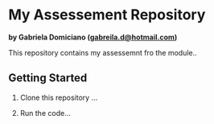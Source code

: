 # My Assessement Repository

**by Gabriela Domiciano (gabreila.d@hotmail.com)**

This repository contains  my assessemnt fro the module..

## Getting Started

1. Clone this repository ...

2. Run the code...